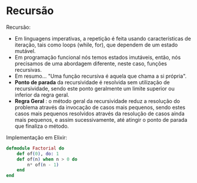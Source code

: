 # Recursão

Recursão:
- Em linguagens imperativas, a repetição é feita usando características de iteração, tais como loops (while, for), que dependem de um estado mutável.
- Em programação funcional nós temos estados imutáveis, então, nós precisamos de uma abordagem diferente, neste caso, funções recursivas.
- Em resumo... "Uma função recursiva é aquela que chama a si própria".
- **Ponto de parada** da recursividade é resolvida sem utilização de recursividade, sendo este ponto geralmente um limite superior ou inferior da regra geral.
- **Regra Geral** : o método geral da recursividade reduz a resolução do problema através da invocação de casos mais pequenos, sendo estes casos mais pequenos resolvidos através da resolução de casos ainda mais pequenos, e assim sucessivamente, até atingir o ponto de parada que finaliza o método.

Implementação em Elixir:
```elixir
defmodule Factorial do
    def of(0), do: 1
    def of(n) when n > 0 do
        n* of(n - 1)
    end
end
```